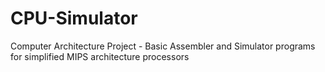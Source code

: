 # CPU-Simulator
Computer Architecture Project - Basic Assembler and Simulator programs for simplified MIPS architecture processors
